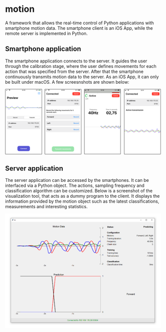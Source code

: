 # motion

A framework that allows the real-time control of Python applications with smartphone motion data. The smartphone client is an iOS App, while the remote server is implemented in Python.

## Smartphone application

The smartphone application connects to the server. It guides the user through the calibration stage, where the user defines movements for each action that was specified from the server. After that the smartphone continuously transmits motion data to the server. As an iOS App, it can only be built under macOS.
A few screesnshots are shown below:

![](res/overview.png)

## Server application

The server application can be accessed by the smartphones. It can be interfaced via a Python object. The actions, sampling frequency and classification algorithm can be customized.
Below is a screenshot of the visualization tool, that acts as a dummy program to the client. It displays the information provided by the motion object such as the latest classifications, measurements and interesting statistics.

![](res/server.png)
